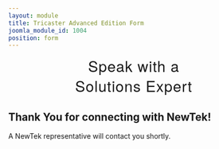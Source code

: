 ```yaml
---
layout: module
title: Tricaster Advanced Edition Form
joomla_module_id: 1004
position: form
---
```

<!-- Module: Tricaster Advanced Edition Form -->
<h2 style="text-align: center; font-size: 30px; line-height: 40px; margin-top: 0px; letter-spacing: 1px; font-family: 'HelveticaNeueThin', 'Helvetica Neue', Helvetica, Arial, sans-serif; font-weight: 100;">Speak with a <br />Solutions Expert</h2>
<!--<p style="padding: 0px 5% 0px 5%;">Try a watermarked version of TriCaster® Advanced Edition in your workflow for free.</p>-->
<script src="/templates/newtekv2/js/marketoForms.js" type="text/javascript"></script>
<script src="//app-abq.marketo.com/js/forms2/js/forms2.min.js" type="text/javascript"></script>
<form id="mktoForm_1701"></form>
<div id="submit-msg" class="nm-modal">
	<h2>Thank You for connecting with NewTek!</h2>
	<p>A NewTek representative will contact you shortly.</p>
</div>
<script type="text/javascript">
	MktoForms2.loadForm("//app-abq.marketo.com", "900-QVC-131", 1701, function(form) {
		NEWTEKV2.marketoForms.overlay_labels();
		MktoForms2.onFormRender(function() {
			NEWTEKV2.equal_heights();
		});
		form.onSuccess(function() {
			document.querySelector('button.mktoButton').innerHTML = 'Thank You';
			NEWTEKV2.modal.show('submit-msg');
			return false;
		});
	});
</script>
<link rel="stylesheet" href="/templates/newtekv2/css/modal.css" />
<script src="/templates/newtekv2/js/modal.js" type="text/javascript"></script>
<style scoped="scoped" type="text/css">
	<!-- .mktoArrowButton {
	}
	.mktoForm .mktoButtonWrap.mktoArrowButton .mktoButton:before {
		background-color: transparent!important;
		background-image: none!important;
		background-repeat: no-repeat;
		background-position: center center;
		content:"";
		width: 20px;
		height: 20px;
		position: absolute;
		right: 15px;
		top: 50%;
		margin-top: -9px;
		-webkit-border-radius: 50%;
		-moz-border-radius: 50%;
		-o-border-radius: 50%;
		border-radius: 50%;
		-webkit-box-shadow: none!important;
		box-shadow: none!important;
	}
	-->
</style>
